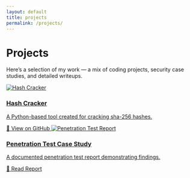 ```yaml
---
layout: default
title: projects
permalink: /projects/
---
```


# Projects

Here’s a selection of my work — a mix of coding projects, security case studies, and detailed writeups.  

<div class="projects-grid">

  <!-- GitHub Repo Project -->
  <a href="https://github.com/trevorwachaga/bruteforce" target="_blank" class="project-card">
    <img src="{{ '/images/bruteforce.jpg' | relative_url }}" alt="Hash Cracker">
    <h3>Hash Cracker</h3>
    <p>A Python-based tool created for cracking sha-256 hashes.</p>
    <span>🔗 View on GitHub</span>
  </a>

  <!-- PDF Case Study -->
  <a href="{{ '/docs/penetration-test.pdf' | relative_url }}" target="_blank" class="project-card">
    <img src="{{ '/images/report.png' | relative_url }}" alt="Penetration Test Report">
    <h3>Penetration Test Case Study</h3>
    <p>A documented penetration test report demonstrating findings.</p>
    <span>📄 Read Report</span>
  </a>

</div>